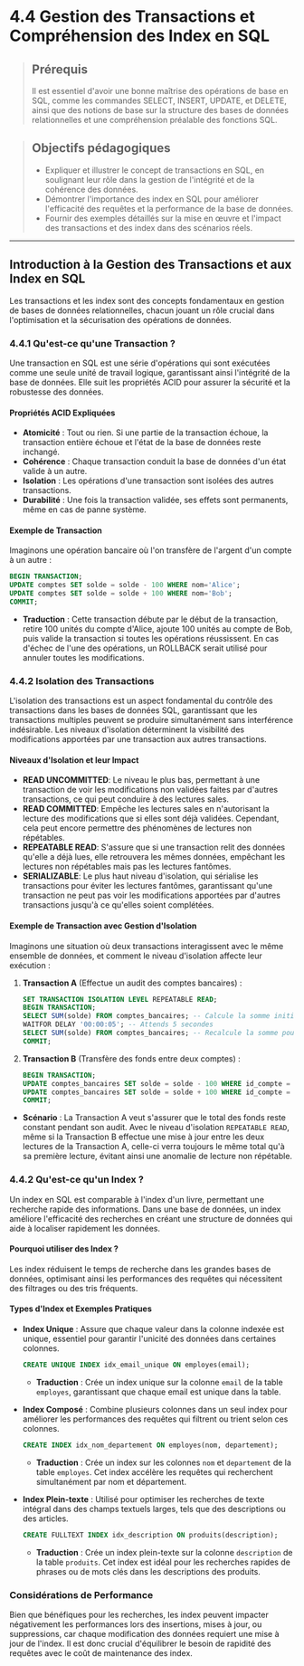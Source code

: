 # 4.4 Gestion des Transactions et Compréhension des Index en SQL

<blockquote>
    <h2>Prérequis</h2>
    <p>Il est essentiel d'avoir une bonne maîtrise des opérations de base en SQL, comme les commandes SELECT, INSERT, UPDATE, et DELETE, ainsi que des notions de base sur la structure des bases de données relationnelles et une compréhension préalable des fonctions SQL.</p>
</blockquote>

<blockquote>
    <h2>Objectifs pédagogiques</h2>
    <ul>
        <li>Expliquer et illustrer le concept de transactions en SQL, en soulignant leur rôle dans la gestion de l'intégrité et de la cohérence des données.</li>
        <li>Démontrer l'importance des index en SQL pour améliorer l'efficacité des requêtes et la performance de la base de données.</li>
        <li>Fournir des exemples détaillés sur la mise en œuvre et l'impact des transactions et des index dans des scénarios réels.</li>
    </ul>
</blockquote>

---

## Introduction à la Gestion des Transactions et aux Index en SQL

Les transactions et les index sont des concepts fondamentaux en gestion de bases de données relationnelles, chacun jouant un rôle crucial dans l'optimisation et la sécurisation des opérations de données.

### 4.4.1 Qu'est-ce qu'une Transaction ?

Une transaction en SQL est une série d'opérations qui sont exécutées comme une seule unité de travail logique, garantissant ainsi l'intégrité de la base de données. Elle suit les propriétés ACID pour assurer la sécurité et la robustesse des données.

#### Propriétés ACID Expliquées

- **Atomicité** : Tout ou rien. Si une partie de la transaction échoue, la transaction entière échoue et l'état de la base de données reste inchangé.
- **Cohérence** : Chaque transaction conduit la base de données d'un état valide à un autre.
- **Isolation** : Les opérations d'une transaction sont isolées des autres transactions.
- **Durabilité** : Une fois la transaction validée, ses effets sont permanents, même en cas de panne système.

#### Exemple de Transaction

Imaginons une opération bancaire où l'on transfère de l'argent d'un compte à un autre :
```sql
BEGIN TRANSACTION;
UPDATE comptes SET solde = solde - 100 WHERE nom='Alice';
UPDATE comptes SET solde = solde + 100 WHERE nom='Bob';
COMMIT;
```
- **Traduction** : Cette transaction débute par le début de la transaction, retire 100 unités du compte d'Alice, ajoute 100 unités au compte de Bob, puis valide la transaction si toutes les opérations réussissent. En cas d'échec de l'une des opérations, un ROLLBACK serait utilisé pour annuler toutes les modifications.

### 4.4.2 Isolation des Transactions

L'isolation des transactions est un aspect fondamental du contrôle des transactions dans les bases de données SQL, garantissant que les transactions multiples peuvent se produire simultanément sans interférence indésirable. Les niveaux d'isolation déterminent la visibilité des modifications apportées par une transaction aux autres transactions.

#### Niveaux d'Isolation et leur Impact

- **READ UNCOMMITTED**: Le niveau le plus bas, permettant à une transaction de voir les modifications non validées faites par d'autres transactions, ce qui peut conduire à des lectures sales.
- **READ COMMITTED**: Empêche les lectures sales en n'autorisant la lecture des modifications que si elles sont déjà validées. Cependant, cela peut encore permettre des phénomènes de lectures non répétables.
- **REPEATABLE READ**: S'assure que si une transaction relit des données qu'elle a déjà lues, elle retrouvera les mêmes données, empêchant les lectures non répétables mais pas les lectures fantômes.
- **SERIALIZABLE**: Le plus haut niveau d'isolation, qui sérialise les transactions pour éviter les lectures fantômes, garantissant qu'une transaction ne peut pas voir les modifications apportées par d'autres transactions jusqu'à ce qu'elles soient complétées.

#### Exemple de Transaction avec Gestion d'Isolation

Imaginons une situation où deux transactions interagissent avec le même ensemble de données, et comment le niveau d'isolation affecte leur exécution :

1. **Transaction A** (Effectue un audit des comptes bancaires) :
   ```sql
   SET TRANSACTION ISOLATION LEVEL REPEATABLE READ;
   BEGIN TRANSACTION;
   SELECT SUM(solde) FROM comptes_bancaires; -- Calcule la somme initiale
   WAITFOR DELAY '00:00:05'; -- Attends 5 secondes
   SELECT SUM(solde) FROM comptes_bancaires; -- Recalcule la somme pour vérifier la cohérence
   COMMIT;
   ```

2. **Transaction B** (Transfère des fonds entre deux comptes) :
   ```sql
   BEGIN TRANSACTION;
   UPDATE comptes_bancaires SET solde = solde - 100 WHERE id_compte = 1; -- Retire 100
   UPDATE comptes_bancaires SET solde = solde + 100 WHERE id_compte = 2; -- Ajoute 100
   COMMIT;
   ```

- **Scénario** : La Transaction A veut s'assurer que le total des fonds reste constant pendant son audit. Avec le niveau d'isolation `REPEATABLE READ`, même si la Transaction B effectue une mise à jour entre les deux lectures de la Transaction A, celle-ci verra toujours le même total qu'à sa première lecture, évitant ainsi une anomalie de lecture non répétable.


### 4.4.2 Qu'est-ce qu'un Index ?

Un index en SQL est comparable à l'index d'un livre, permettant une recherche rapide des informations. Dans une base de données, un index améliore l'efficacité des recherches en créant une structure de données qui aide à localiser rapidement les données.

#### Pourquoi utiliser des Index ?

Les index réduisent le temps de recherche dans les grandes bases de données, optimisant ainsi les performances des requêtes qui nécessitent des filtrages ou des tris fréquents.

#### Types d'Index et Exemples Pratiques

- **Index Unique** : Assure que chaque valeur dans la colonne indexée est unique, essentiel pour garantir l'unicité des données dans certaines colonnes.
  ```sql
  CREATE UNIQUE INDEX idx_email_unique ON employes(email);
  ```
  - **Traduction** : Crée un index unique sur la colonne `email` de la table `employes`, garantissant que chaque email est unique dans la table.

- **Index Composé** : Combine plusieurs colonnes dans un seul index pour améliorer les performances des requêtes qui filtrent ou trient selon ces colonnes.
  ```sql
  CREATE INDEX idx_nom_departement ON employes(nom, departement);
  ```
  - **Traduction** : Crée un index sur les colonnes `nom` et `departement` de la table `employes`. Cet index accélère les requêtes qui recherchent simultanément par nom et département.

- **Index Plein-texte** : Utilisé pour optimiser les recherches de texte intégral dans des champs textuels larges, tels que des descriptions ou des articles.
  ```sql
  CREATE FULLTEXT INDEX idx_description ON produits(description);
  ```
  - **Traduction** : Crée un index plein-texte sur la colonne `description` de la table `produits`. Cet index est idéal pour les recherches rapides de phrases ou de mots clés dans les descriptions des produits.

### Considérations de Performance

Bien que bénéfiques pour les recherches, les index peuvent impacter négativement les performances lors des insertions, mises à jour, ou suppressions, car chaque modification des données requiert une mise à jour de l'index. Il est donc crucial d'équilibrer le besoin de rapidité des requêtes avec le coût de maintenance des index.

